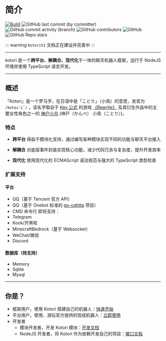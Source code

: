 # 简介

[![Build](https://github.com/kotorijs/kotori/actions/workflows/build.yml/badge.svg)](https://github.com/kotorijs/kotori/actions/workflows/build.yml) ![GitHub last commit (by committer)](https://img.shields.io/github/last-commit/biyuehu/biyuehu) ![GitHub commit activity (branch)](https://img.shields.io/github/commit-activity/t/kotorijs/kotori/master) ![GitHub contributors](https://img.shields.io/github/contributors/biyuehu/kotori-bot) ![GitHub](https://img.shields.io/github/license/biyuehu/kotori-bot?color=deepgreen) ![GitHub Repo stars](https://img.shields.io/github/stars/biyuehu/kotori-bot?style=social)

::: warning
`KotoriV1` 文档正在建设并完善中
:::

---

kotori 是一个**跨平台、解耦合、现代化**于一体的聊天机器人框架，运行于 NodeJS 环境并使用 TypeScript 语言开发。

---

## 概述

「Kotori」是一个罗马字，在日语中是「ことり」（小鳥）的意思，发音为 `/kotoɾʲi‾/` <Voice />，该名字取自于 [Key 公式](http://key.visualarts.gr.jp/) 的游戏 [《Rewrite》](https://bgm.tv/subject/4022) 及其衍生作品中的主要女性角色之一的 [神户小鸟](https://bgm.tv/character/12063) (神戸（かんべ） 小鳥（ことり）)。

### 特点

- **跨平台**
  得益于模块化支持，通过编写各种模块实现不同的功能与聊天平台接入

- **解耦合**
  对底层事件封装实现核心功能，减少代码冗余与复杂度，提升开发效率

- **现代化**
  使用现代化的 ECMAScript 语法规范与强大的 TypeScript 类型检查

### 扩展支持

#### 平台

- QQ（基于 Tencent 官方 API）
- QQ（基于 Onebot 标准的 [go-cqhttp](https://github.com/Mrs4s/go-cqhttp) 项目）
- CMD 命令行
  即将支持：
- Telegram
- Kook/开黑啦
- MinecraftBedrock（基于 Websocket）
- WeChat/微信
- Discord

#### 数据库（待支持）

- Memory
- Sqlite
- Mysql

---

## 你是？

- 框架用户，使用 Kotori 搭建自己的机器人：[快速开始](./start.md)
- 平台用户，使用、游玩官方提供的现成机器人：[立即使用](./usage.md)
- 开发者
  - 模块开发者，开发 Kotori 模块：[开发文档](../develop/README.md)
  - NodeJS 开发者，将 Kotori 作为依赖开发自己的项目：[接口文档](../api)
